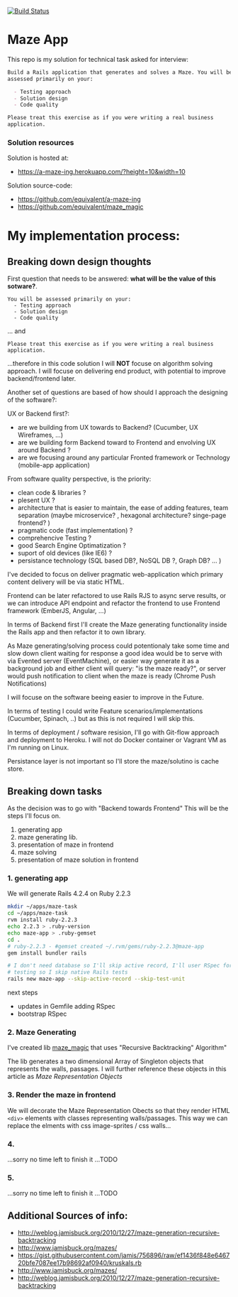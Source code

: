 [![Build Status](https://travis-ci.org/equivalent/a-maze-ing.svg)](https://travis-ci.org/equivalent/a-maze-ing)

# Maze App

This repo is my solution for technical task asked for interview:

```md
Build a Rails application that generates and solves a Maze. You will be
assessed primarily on your:

  - Testing approach
  - Solution design
  - Code quality

Please treat this exercise as if you were writing a real business
application.
```

### Solution resources

Solution is hosted at:

* https://a-maze-ing.herokuapp.com/?height=10&width=10

Solution source-code: 

* https://github.com/equivalent/a-maze-ing
* https://github.com/equivalent/maze_magic

# My implementation process:

## Breaking down design thoughts

First question that needs to be answered: **what will be the value of this sotware?**.

```
You will be assessed primarily on your:
  - Testing approach
  - Solution design
  - Code quality
```

... and

```
Please treat this exercise as if you were writing a real business
application.
```

...therefore in this code solution I will **NOT** focuse on algorithm solving approach.
I will focuse on delivering end product, with potential to improve
backend/frontend later.


Another set of questions are based of how should I approach the
designing of the software?:

UX or Backend first?:

* are we building from UX towards to Backend? (Cucumber, UX Wireframes, ...)
* are we building form Backend toward to Frontend and envolving UX
  around Backend ?
* are we focusing around any particular Fronted framework or Technology
  (mobile-app application)

From software quality perspective, is the priority:

* clean code & libraries ?
* plesent UX ?
* architecture that is easier to maintain, the ease of adding features,
  team separation (maybe microservice? , hexagonal architecture?
  singe-page frontend? )
* pragmatic code (fast implementation) ?
* comprehencive Testing ?
* good Search Engine Optimatization ?
* suport of old devices (like IE6) ?
* persistance technology (SQL based DB?, NoSQL DB ?, Graph DB? ... )


I've decided to focus on deliver pragmatic web-application which primary
content delivery will be via static HTML.

Frontend  can be later refactored to use Rails RJS to async serve results,
or we can introduce API endpoint and refactor the frontend to use Frontend framework
(EmberJS, Angular, ...)

In terms of Backend first I'll create the Maze generating functionality
inside the Rails app and then refactor it to own library.

As Maze generating/solving process could potentionaly take some time and slow down client
waiting for response a good idea would be to serve with via Evented server
(EventMachine), or easier way generate it as a background job and either
client will query: "is the maze ready?", or server would push
notification to client when the maze is ready (Chrome Push
Notifications)

I will focuse on the software beeing easier to improve in the Future.

In terms of testing I could write Feature scenarios/implementations
(Cucumber, Spinach, ..) but as this is not required I will skip this.

In terms of deployment / software resision, I'll go with Git-flow
approach and deployment to Heroku. I will not do Docker container or
Vagrant VM as I'm running on Linux.

Persistance layer is not important so I'll store the maze/solutino is cache
store.


## Breaking down tasks

As the decision was to go with "Backend towards Frontend" This will be
the steps I'll focus on.

1. generating app
2. maze generating lib.
4. presentation of maze in frontend
3. maze solving
5. presentation of maze solution in frontend

### 1. generating app

We will generate Rails 4.2.4 on Ruby 2.2.3

```sh
mkdir ~/apps/maze-task
cd ~/apps/maze-task
rvm install ruby-2.2.3
echo 2.2.3 > .ruby-version
echo maze-app > .ruby-gemset
cd .
# ruby-2.2.3 - #gemset created ~/.rvm/gems/ruby-2.2.3@maze-app
gem install bundler rails

# I don't need database so I'll skip active record, I'll user RSpec for
# testing so I skip native Rails tests
rails new maze-app --skip-active-record --skip-test-unit
```

next steps

* updates in Gemfile adding RSpec
* bootstrap RSpec

### 2. Maze Generating

I've created lib [maze_magic](https://github.com/equivalent/maze_magic) that uses
"Recursive Backtracking" Algorithm"

The lib generates a two dimensional Array of Singleton objects that
represents the walls, passages. I will further reference these objects
in this article as *Maze Representation Objects*

### 3. Render the maze in frontend

We will decorate the Maze Representation Obects so that they render HTML
`<div>` elements with classes representing walls/passages. This way we
can replace the elments with css image-sprites / css walls...


### 4.

...sorry no time left to finish it  ...TODO

### 5.

...sorry no time left to finish it  ...TODO

## Additional Sources of info:

* http://weblog.jamisbuck.org/2010/12/27/maze-generation-recursive-backtracking
* http://www.jamisbuck.org/mazes/
* https://gist.githubusercontent.com/jamis/756896/raw/ef1436f848e646720bfe7087ee17b98692af0940/kruskals.rb
* http://www.jamisbuck.org/mazes/
* http://weblog.jamisbuck.org/2010/12/27/maze-generation-recursive-backtracking
